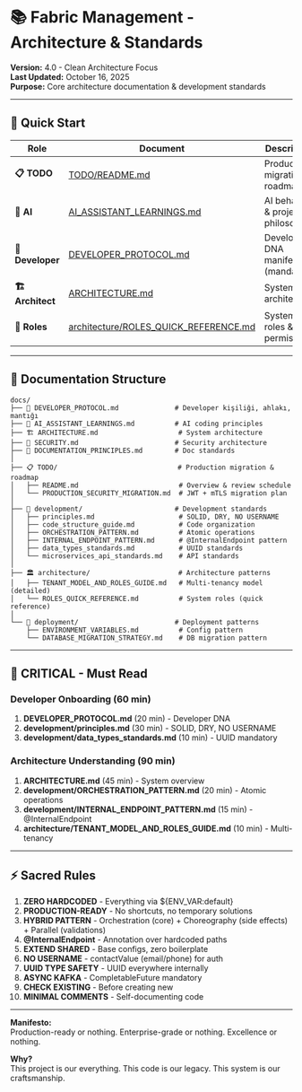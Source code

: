 # 📚 Fabric Management - Architecture & Standards

**Version:** 4.0 - Clean Architecture Focus  
**Last Updated:** October 16, 2025  
**Purpose:** Core architecture documentation & development standards

---

## 🎯 Quick Start

| Role             | Document                                                                         | Description                         |
| ---------------- | -------------------------------------------------------------------------------- | ----------------------------------- |
| **📋 TODO**      | [TODO/README.md](./TODO/README.md)                                               | Production migration & roadmap      |
| **🤖 AI**        | [AI_ASSISTANT_LEARNINGS.md](./AI_ASSISTANT_LEARNINGS.md)                         | AI behavior & project philosophy    |
| **💎 Developer** | [DEVELOPER_PROTOCOL.md](./DEVELOPER_PROTOCOL.md)                                 | Developer DNA manifesto (mandatory) |
| **🏗️ Architect** | [ARCHITECTURE.md](./ARCHITECTURE.md)                                             | System architecture                 |
| **👥 Roles**     | [architecture/ROLES_QUICK_REFERENCE.md](./architecture/ROLES_QUICK_REFERENCE.md) | System roles & permissions          |

---

## 📂 Documentation Structure

```
docs/
├── 💎 DEVELOPER_PROTOCOL.md              # Developer kişiliği, ahlakı, mantığı
├── 🤖 AI_ASSISTANT_LEARNINGS.md          # AI coding principles
├── 🏗️ ARCHITECTURE.md                    # System architecture
├── 🔐 SECURITY.md                        # Security architecture
├── 📖 DOCUMENTATION_PRINCIPLES.md        # Doc standards
│
├── 📋 TODO/                              # Production migration & roadmap
│   ├── README.md                         # Overview & review schedule
│   └── PRODUCTION_SECURITY_MIGRATION.md  # JWT + mTLS migration plan
│
├── 📐 development/                       # Development standards
│   ├── principles.md                     # SOLID, DRY, NO USERNAME
│   ├── code_structure_guide.md           # Code organization
│   ├── ORCHESTRATION_PATTERN.md          # Atomic operations
│   ├── INTERNAL_ENDPOINT_PATTERN.md      # @InternalEndpoint pattern
│   ├── data_types_standards.md           # UUID standards
│   └── microservices_api_standards.md    # API standards
│
├── 🏛️ architecture/                      # Architecture patterns
│   ├── TENANT_MODEL_AND_ROLES_GUIDE.md   # Multi-tenancy model (detailed)
│   └── ROLES_QUICK_REFERENCE.md          # System roles (quick reference)
│
└── 🚀 deployment/                        # Deployment patterns
    ├── ENVIRONMENT_VARIABLES.md          # Config pattern
    └── DATABASE_MIGRATION_STRATEGY.md    # DB migration pattern
```

---

## 🔴 CRITICAL - Must Read

### Developer Onboarding (60 min)

1. **DEVELOPER_PROTOCOL.md** (20 min) - Developer DNA
2. **development/principles.md** (30 min) - SOLID, DRY, NO USERNAME
3. **development/data_types_standards.md** (10 min) - UUID mandatory

### Architecture Understanding (90 min)

1. **ARCHITECTURE.md** (45 min) - System overview
2. **development/ORCHESTRATION_PATTERN.md** (20 min) - Atomic operations
3. **development/INTERNAL_ENDPOINT_PATTERN.md** (15 min) - @InternalEndpoint
4. **architecture/TENANT_MODEL_AND_ROLES_GUIDE.md** (10 min) - Multi-tenancy

---

## ⚡ Sacred Rules

1. **ZERO HARDCODED** - Everything via ${ENV_VAR:default}
2. **PRODUCTION-READY** - No shortcuts, no temporary solutions
3. **HYBRID PATTERN** - Orchestration (core) + Choreography (side effects) + Parallel (validations)
4. **@InternalEndpoint** - Annotation over hardcoded paths
5. **EXTEND SHARED** - Base configs, zero boilerplate
6. **NO USERNAME** - contactValue (email/phone) for auth
7. **UUID TYPE SAFETY** - UUID everywhere internally
8. **ASYNC KAFKA** - CompletableFuture mandatory
9. **CHECK EXISTING** - Before creating new
10. **MINIMAL COMMENTS** - Self-documenting code

---

**Manifesto:**  
Production-ready or nothing. Enterprise-grade or nothing. Excellence or nothing.

**Why?**  
This project is our everything. This code is our legacy. This system is our craftsmanship.

